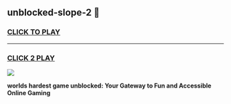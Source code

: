 
## unblocked-slope-2 👋
<h3>
<a href="https://premium.freeplayer.one?title=unblocked-slope-2&ref=14F">CLICK TO PLAY</a></h3>
<hr>

<h3>
<a href="https://premium.freeplayer.one?title=unblocked-slope-2&ref=14F">CLICK 2 PLAY</a>
  
</h3>

<a href="https://premium.freeplayer.one?title=unblocked-slope-2&ref=12F/"><img src="https://clearcache.store/games.png"></a>


**worlds hardest game unblocked: Your Gateway to Fun and Accessible Online Gaming**

